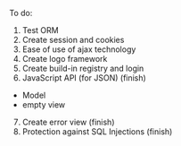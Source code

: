 To do:
1. Test ORM
2. Create session and cookies
3. Ease of use of ajax technology
4. Create logo framework
5. Create build-in registry and login
6. JavaScript API (for JSON) (finish)
- Model 
- empty view
7. Create error view (finish)
8. Protection against SQL Injections (finish)